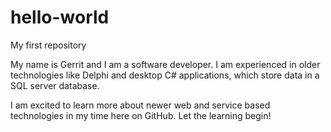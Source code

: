# hello-world
My first repository

My name is Gerrit and I am a software developer. I am experienced in older technologies like Delphi and desktop C# applications, which store data in a SQL server database.

I am excited to learn more about newer web and service based technologies in my time here on GitHub. Let the learning begin!
